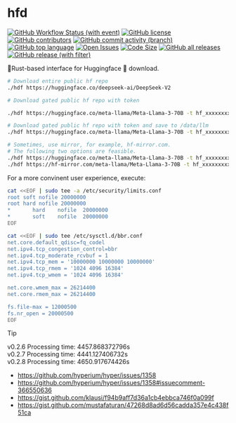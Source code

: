# hfd

[![GitHub Workflow Status (with event)](https://img.shields.io/github/actions/workflow/status/AUTOM77/hfd/ci.yml)](https://github.com/AUTOM77/hfd/actions)
[![GitHub license](https://img.shields.io/github/license/AUTOM77/hfd)](./LICENSE)
[![GitHub contributors](https://img.shields.io/github/contributors/AUTOM77/hfd)](https://github.com/AUTOM77/hfd/graphs/contributors)
[![GitHub commit activity (branch)](https://img.shields.io/github/commit-activity/m/AUTOM77/hfd)](https://github.com/AUTOM77/hfd/commits)
[![GitHub top language](https://img.shields.io/github/languages/top/AUTOM77/hfd?logo=rust&label=)](./hfd-cli/Cargo.toml#L4)
[![Open Issues](https://img.shields.io/github/issues/AUTOM77/hfd)](https://github.com/AUTOM77/hfd/issues)
[![Code Size](https://img.shields.io/github/languages/code-size/AUTOM77/hfd)](.)
[![GitHub all releases](https://img.shields.io/github/downloads/AUTOM77/hfd/total?logo=github)](https://github.com/AUTOM77/hfd/releases)  
[![GitHub release (with filter)](https://img.shields.io/github/v/release/AUTOM77/hfd?logo=github)](https://github.com/AUTOM77/hfd/releases)


🎈Rust-based interface for Huggingface 🤗 download.

```sh
# Download entire public hf repo
./hdf https://huggingface.co/deepseek-ai/DeepSeek-V2

# Download gated public hf repo with token

./hdf https://huggingface.co/meta-llama/Meta-Llama-3-70B -t hf_xxxxxxxxxx

# Download gated public hf repo with token and save to /data/llm
./hdf https://huggingface.co/meta-llama/Meta-Llama-3-70B -t hf_xxxxxxxxxx -d /data/llm

# Sometimes, use mirror, for example, hf-mirror.com. 
# The following two options are feasible.
./hdf https://huggingface.co/meta-llama/Meta-Llama-3-70B -t hf_xxxxxxxxxx -d /data/llm -m hf-mirror.com
./hdf https://hf-mirror.com/meta-llama/Meta-Llama-3-70B -t hf_xxxxxxxxxx -d /data/llm
```

For a more convinent user experience, execute:

```sh
cat <<EOF | sudo tee -a /etc/security/limits.conf
root soft nofile 20000000
root hard nofile 20000000
*       hard    nofile  20000000
*       soft    nofile  20000000
EOF

cat <<EOF | sudo tee /etc/sysctl.d/bbr.conf
net.core.default_qdisc=fq_codel
net.ipv4.tcp_congestion_control=bbr
net.ipv4.tcp_moderate_rcvbuf = 1
net.ipv4.tcp_mem = '10000000 10000000 10000000'
net.ipv4.tcp_rmem = '1024 4096 16384'
net.ipv4.tcp_wmem = '1024 4096 16384'

net.core.wmem_max = 26214400
net.core.rmem_max = 26214400

fs.file-max = 12000500
fs.nr_open = 20000500
EOF
```

> [!TIP]
> v0.2.6 Processing time: 4457.868372796s <br/>
> v0.2.7 Processing time: 4441.127406732s <br/>
> v0.2.8 Processing time: 4650.917674426s <br/>

- https://github.com/hyperium/hyper/issues/1358
- https://github.com/hyperium/hyper/issues/1358#issuecomment-366550636
- https://gist.github.com/klausi/f94b9aff7d36a1cb4ebbca746f0a099f
- https://gist.github.com/mustafaturan/47268d8ad6d56cadda357e4c438f51ca

